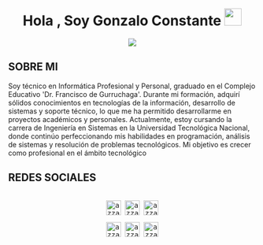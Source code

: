 <h1 align="center"><b>Hola , Soy Gonzalo Constante </b><img src="https://media.giphy.com/media/hvRJCLFzcasrR4ia7z/giphy.gif" width="35"></h1>

<div align="center">
  <a>
  <img  src="https://readme-typing-svg.herokuapp.com?font=Fira+Code&pause=1000&width=435&lines=Estudiante+de+Ingenieria+en+Sistemas+de+Informacion" /></a>
</div>





## SOBRE MI
Soy técnico en Informática Profesional y Personal, graduado en el
Complejo Educativo 'Dr. Francisco de Gurruchaga'. Durante mi
formación, adquirí sólidos conocimientos en tecnologías de la
información, desarrollo de sistemas y soporte técnico, lo que me
ha permitido desarrollarme en proyectos académicos y personales.
Actualmente, estoy cursando la carrera de Ingeniería en Sistemas
en la Universidad Tecnológica Nacional, donde continúo
perfeccionando mis habilidades en programación, análisis de
sistemas y resolución de problemas tecnológicos. Mi objetivo es
crecer como profesional en el ámbito tecnológico

## REDES SOCIALES
<div>
  <samp>
    <p align="center">
      <br/>
      <a href="https://www.instagram.com/gonzaly" target="blank"><img align="center"
         src="https://img.shields.io/badge/instagram-%23E4405F.svg?style=for-the-badge&logo=Instagram&logoColor=white"
         alt="azzar" height="30"/></a>
      <a href="discordapp.com/users/481902923308072972" target="blank"><img align="center"
         src="https://img.shields.io/badge/Discord-%235865F2.svg?style=for-the-badge&logo=discord&logoColor=white"
         alt="azzar" height="30"/></a>
      <a href="https://x.com/Gonza_2205" target="blank"><img align="center"
         src="https://img.shields.io/badge/X-%23000000.svg?style=for-the-badge&logo=X&logoColor=white"
         alt="azzar" height="30"/></a>
  <p align="center">
       <a href="https://steamcommunity.com/id/gonzaly/" target="blank"><img align="center"
         src="https://img.shields.io/badge/steam-%23000000.svg?style=for-the-badge&logo=steam&logoColor=white"
         alt="azzar" height="30"/></a>
      <a href="https://drive.google.com/drive/folders/1RteWK5NuDJhLCL_tgONXHIgxue8UXPwc" target="blank"><img align="center"
         src="https://img.shields.io/badge/Google%20Drive-4285F4?style=for-the-badge&logo=googledrive&logoColor=white"
         alt="azzar" height="30"/></a>
      <a href="mailto:constante.gonzalo2@gmail.com" target="blank"><img align="center"
         src="https://img.shields.io/badge/gmail-EA4335.svg?style=for-the-badge&logo=gmail&logoColor=white"
         alt="azzar" height="30"/></a>
    </p>
      <br>
    </p>
</div>

